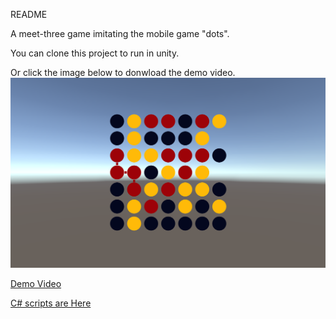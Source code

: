 README

A meet-three game imitating the mobile game "dots".

You can clone this project to run in unity.

Or click the image below to donwload the demo video. 
[![Watch the video](https://raw.githubusercontent.com/PlayerZongying/Game-Projects/main/img/fakedots.png)](https://github.com/PlayerZongying/Game-Projects/blob/main/img/fakedots.mp4)

[Demo Video](https://github.com/PlayerZongying/Game-Projects/blob/main/img/fakedots.mp4)


[C# scripts are Here](https://github.com/PlayerZongying/Game-Projects/blob/main/Unity/fake%20dots/Assets/Scripts)

